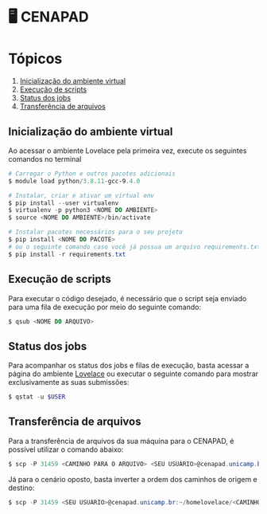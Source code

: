 # 🖥️ CENAPAD

# Tópicos
1. [Inicialização do ambiente virtual](#inicializa%C3%A7%C3%A3o-do-ambiente-virtual)
2. [Execução de scripts](#execu%C3%A7%C3%A3o-de-scripts)
3. [Status dos jobs](#status-dos-jobs)
4. [Transferência de arquivos](#transfer%C3%AAncia-de-arquivos)

## Inicialização do ambiente virtual

Ao acessar o ambiente Lovelace pela primeira vez, execute os seguintes comandos no terminal
```PowerShell
# Carregar o Python e outros pacotes adicionais
$ module load python/3.8.11-gcc-9.4.0

# Instalar, criar e ativar um virtual env
$ pip install --user virtualenv
$ virtualenv -p python3 <NOME DO AMBIENTE>
$ source <NOME DO AMBIENTE>/bin/activate

# Instalar pacotes necessários para o seu projeto
$ pip install <NOME DO PACOTE>
# ou o seguinte comando caso você já possua um arquivo requirements.txt
$ pip install -r requirements.txt
```


## Execução de scripts

Para executar o código desejado, é necessário que o script seja enviado para uma fila de execução por meio do seguinte comando:
```PowerShell
$ qsub <NOME DO ARQUIVO>
```


## Status dos jobs

Para acompanhar os status dos jobs e filas de execução, basta acessar a página do ambiente [Lovelace](https://www.cenapad.unicamp.br/parque/jobsLovelace) ou executar o seguinte comando para mostrar exclusivamente as suas submissões:
```PowerShell
$ qstat -u $USER
```

## Transferência de arquivos

Para a transferência de arquivos da sua máquina para o CENAPAD, é possível utilizar o comando abaixo:
```PowerShell
$ scp -P 31459 <CAMINHO PARA O ARQUIVO> <SEU USUÁRIO>@cenapad.unicamp.br:~/homelovelace/<CAMINHO FINAL>
```

Já para o cenário oposto, basta inverter a ordem dos caminhos de origem e destino:
```PowerShell
$ scp -P 31459 <SEU USUÁRIO>@cenapad.unicamp.br:~/homelovelace/<CAMINHO PARA O ARQUIVO> <CAMINHO LOCAL FINAL>
```
